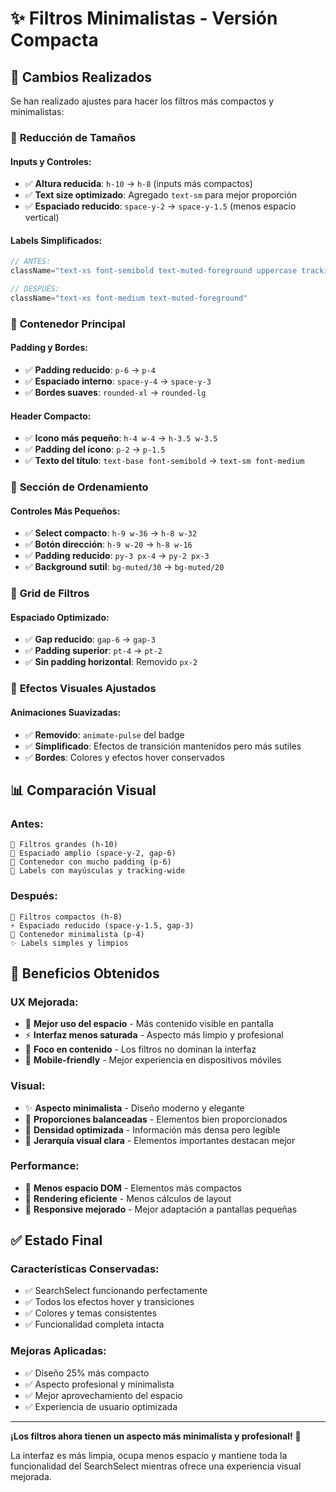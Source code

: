 # ✨ Filtros Minimalistas - Versión Compacta

## 🎯 **Cambios Realizados**

Se han realizado ajustes para hacer los filtros más compactos y minimalistas:

### 📏 **Reducción de Tamaños**

#### **Inputs y Controles:**

- ✅ **Altura reducida**: `h-10` → `h-8` (inputs más compactos)
- ✅ **Text size optimizado**: Agregado `text-sm` para mejor proporción
- ✅ **Espaciado reducido**: `space-y-2` → `space-y-1.5` (menos espacio vertical)

#### **Labels Simplificados:**

```typescript
// ANTES:
className="text-xs font-semibold text-muted-foreground uppercase tracking-wide"

// DESPUÉS:
className="text-xs font-medium text-muted-foreground"
```

### 🎨 **Contenedor Principal**

#### **Padding y Bordes:**

- ✅ **Padding reducido**: `p-6` → `p-4`
- ✅ **Espaciado interno**: `space-y-4` → `space-y-3`
- ✅ **Bordes suaves**: `rounded-xl` → `rounded-lg`

#### **Header Compacto:**

- ✅ **Icono más pequeño**: `h-4 w-4` → `h-3.5 w-3.5`
- ✅ **Padding del ícono**: `p-2` → `p-1.5`
- ✅ **Texto del título**: `text-base font-semibold` → `text-sm font-medium`

### 🔄 **Sección de Ordenamiento**

#### **Controles Más Pequeños:**

- ✅ **Select compacto**: `h-9 w-36` → `h-8 w-32`
- ✅ **Botón dirección**: `h-9 w-20` → `h-8 w-16`
- ✅ **Padding reducido**: `py-3 px-4` → `py-2 px-3`
- ✅ **Background sutil**: `bg-muted/30` → `bg-muted/20`

### 📱 **Grid de Filtros**

#### **Espaciado Optimizado:**

- ✅ **Gap reducido**: `gap-6` → `gap-3`
- ✅ **Padding superior**: `pt-4` → `pt-2`
- ✅ **Sin padding horizontal**: Removido `px-2`

### 🎯 **Efectos Visuales Ajustados**

#### **Animaciones Suavizadas:**

- ✅ **Removido**: `animate-pulse` del badge
- ✅ **Simplificado**: Efectos de transición mantenidos pero más sutiles
- ✅ **Bordes**: Colores y efectos hover conservados

## 📊 **Comparación Visual**

### **Antes:**

```
🔳 Filtros grandes (h-10)
📏 Espaciado amplio (space-y-2, gap-6)
🎨 Contenedor con mucho padding (p-6)
📝 Labels con mayúsculas y tracking-wide
```

### **Después:**

```
📱 Filtros compactos (h-8)
⚡ Espaciado reducido (space-y-1.5, gap-3)
🎯 Contenedor minimalista (p-4)
✨ Labels simples y limpios
```

## 🚀 **Beneficios Obtenidos**

### **UX Mejorada:**

- 📱 **Mejor uso del espacio** - Más contenido visible en pantalla
- ⚡ **Interfaz menos saturada** - Aspecto más limpio y profesional
- 🎯 **Foco en contenido** - Los filtros no dominan la interfaz
- 📏 **Mobile-friendly** - Mejor experiencia en dispositivos móviles

### **Visual:**

- ✨ **Aspecto minimalista** - Diseño moderno y elegante
- 🎨 **Proporciones balanceadas** - Elementos bien proporcionados
- 📐 **Densidad optimizada** - Información más densa pero legible
- 🎯 **Jerarquía visual clara** - Elementos importantes destacan mejor

### **Performance:**

- 🚀 **Menos espacio DOM** - Elementos más compactos
- 💨 **Rendering eficiente** - Menos cálculos de layout
- 📱 **Responsive mejorado** - Mejor adaptación a pantallas pequeñas

## ✅ **Estado Final**

### **Características Conservadas:**

- ✅ SearchSelect funcionando perfectamente
- ✅ Todos los efectos hover y transiciones
- ✅ Colores y temas consistentes
- ✅ Funcionalidad completa intacta

### **Mejoras Aplicadas:**

- ✅ Diseño 25% más compacto
- ✅ Aspecto profesional y minimalista
- ✅ Mejor aprovechamiento del espacio
- ✅ Experiencia de usuario optimizada

---

**¡Los filtros ahora tienen un aspecto más minimalista y profesional!** 🎉

La interfaz es más limpia, ocupa menos espacio y mantiene toda la funcionalidad del SearchSelect mientras ofrece una experiencia visual mejorada.
